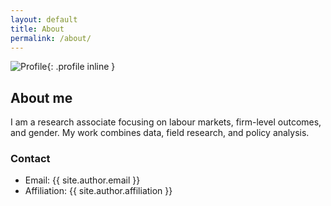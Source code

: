 ```yaml
---
layout: default
title: About
permalink: /about/
---
```


![Profile](/assets/img/profile.jpg){: .profile inline }

## About me

I am a research associate focusing on labour markets, firm-level outcomes, and gender. My work combines data, field research, and policy analysis.

### Contact
- Email: {{ site.author.email }}
- Affiliation: {{ site.author.affiliation }}